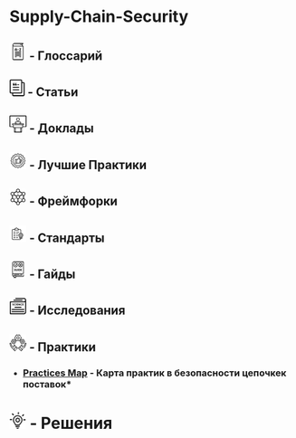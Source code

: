 # Supply-Chain-Security



## [![Glossary](./images/icons/glossary-icon.png)](/Glossary/GLOSSARY.md) **- Глоссарий**

## [![Articles](./images/icons/articles-icon.png)](/Articles/ARTICLES.md) **- Статьи**

## [![Lectures](./images/icons/lectures-icon.png)](/Lectures/LECTURES.md) **- Доклады**

## [![Best Practices](./images/icons/best-pracrices-icon.png)](/Best-Practices/BEST-PRACTICES.md) **- Лучшие Практики**

## [![Frameworks](./images/icons/frameworks-icon.png)](/Frameworks/FRAMEWORKS.md) **- Фреймфорки**

## [![Standards](./images/icons/standards-icon.png)](/Standards/STANDARDS.md) **- Стандарты**

## [![Guides](./images/icons/guides-icon.png)](/Guides/GUIDES.md) **- Гайды**

## [![Research](./images/icons/research-icon.png)](/Research/RESEARCH.md) **- Исследования**


## [![Practices](./images/icons/practices-icon.png)](/Practices/PRACTICES.md) **- Практики**
- ### [Practices Map](/Practices/Practices-Map.md) **- Карта практик в безопасности цепочкек поставок***



# [![Articles](./images/icons/solutions-icon.png)](/Solutions/SOLUTIONS.md) **- Решения**
